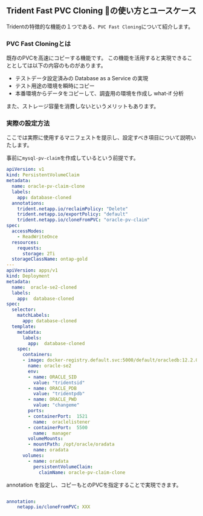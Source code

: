 ## Trident Fast PVC Cloning の使い方とユースケース

Tridentの特徴的な機能の１つである、``PVC Fast Cloning``について紹介します。

### PVC Fast Cloningとは

既存のPVCを高速にコピーする機能です。
この機能を活用すると実現できることとしては以下の内容のものがあります。

- テストデータ設定済みの Database as a Service の実現
- テスト用途の環境を瞬時にコピー
- 本番環境からデータをコピーして、調査用の環境を作成し what-if 分析

また、ストレージ容量を消費しないというメリットもあります。

### 実際の設定方法

ここでは実際に使用するマニフェストを提示し、設定すべき項目について説明いたします。

事前に``mysql-pv-claim``を作成しているという前提です。


``` yaml
apiVersion: v1
kind: PersistentVolumeClaim
metadata:
  name: oracle-pv-claim-clone
  labels:
    app: database-cloned
  annotations:
    trident.netapp.io/reclaimPolicy: "Delete"
    trident.netapp.io/exportPolicy: "default"
    trident.netapp.io/cloneFromPVC: "oracle-pv-claim"  
spec:
  accessModes:
    - ReadWriteOnce
  resources:
    requests:
      storage: 2Ti
  storageClassName: ontap-gold
---
apiVersion: apps/v1
kind: Deployment
metadata:
  name:  oracle-se2-cloned
  labels:
    app:  database-cloned
spec:
  selector:
    matchLabels:
      app: database-cloned
  template:
    metadata:
      labels:
        app:  database-cloned
    spec:
      containers:
      - image: docker-registry.default.svc:5000/default/oracledb:12.2.0.1-se2
        name: oracle-se2
        env:
        - name: ORACLE_SID
          value: "tridentsid"
        - name: ORACLE_PDB
          value: "tridentpdb"
        - name: ORACLE_PWD
          value: "changeme"
        ports:
        - containerPort:  1521
          name:  oraclelistener
        - containerPort:  5500
          name:  manager
        volumeMounts:
        - mountPath: /opt/oracle/oradata
          name: oradata
      volumes:
        - name: oradata
          persistentVolumeClaim:
            claimName: oracle-pv-claim-clone
```

annotation を設定し、コピーもとのPVCを指定することで実現できます。

``` yaml

annotation:
    netapp.io/cloneFromPVC: XXX
```

